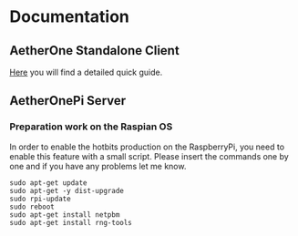 # Documentation

## AetherOne Standalone Client
[Here](aetherOneStandaloneDocu.md) you will find a detailed quick guide.

## AetherOnePi Server

### Preparation work on the Raspian OS

In order to enable the hotbits production on the RaspberryPi, you need to enable this feature with a small script.
Please insert the commands one by one and if you have any problems let me know.

    sudo apt-get update
    sudo apt-get -y dist-upgrade
    sudo rpi-update
    sudo reboot
    sudo apt-get install netpbm
    sudo apt-get install rng-tools

